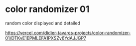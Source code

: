 # color randomizer 01
 random color displayed and detailed

 https://vercel.com/didier-tavares-projects/color-randomizer-01/DTKvE1EPMLEFA1PXSZy6YdAJJGP7

